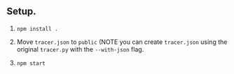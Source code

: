 

## Setup. 

1. ```npm install .```

2. Move `tracer.json` to `public` (NOTE you can create `tracer.json` using the
   original `tracer.py` with the `--with-json` flag. 

3. `npm start`
